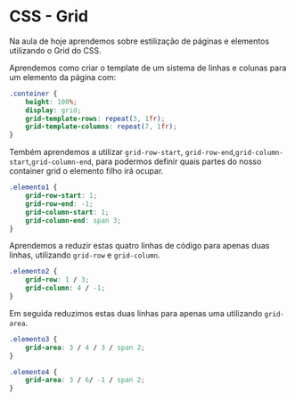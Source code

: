 # CSS - Grid

Na aula de hoje aprendemos sobre estilização de páginas e elementos utilizando o Grid do CSS. 

Aprendemos como criar o template de um sistema de linhas e colunas para um elemento da página com:
```css
.conteiner {
    height: 100%;
    display: grid;
    grid-template-rows: repeat(3, 1fr);
    grid-template-columns: repeat(7, 1fr);
}
```

Tembém aprendemos a utilizar `grid-row-start`, `grid-row-end`,`grid-column-start`,`grid-column-end`, para podermos definir quais partes do nosso container grid o elemento filho irá ocupar.

```css
.elemento1 {
    grid-row-start: 1;
    grid-row-end: -1;
    grid-column-start: 1;
    grid-column-end: span 3;
}
```

Aprendemos a reduzir estas quatro linhas de código para apenas duas linhas, utilizando `grid-row` e `grid-column`.

```css
.elemento2 {
    grid-row: 1 / 3;
    grid-column: 4 / -1;
}
```

Em seguida reduzimos estas duas linhas para apenas uma utilizando `grid-area`.

```css
.elemento3 {
    grid-area: 3 / 4 / 3 / span 2;
}

.elemento4 {
    grid-area: 3 / 6/ -1 / span 2;
}
```


